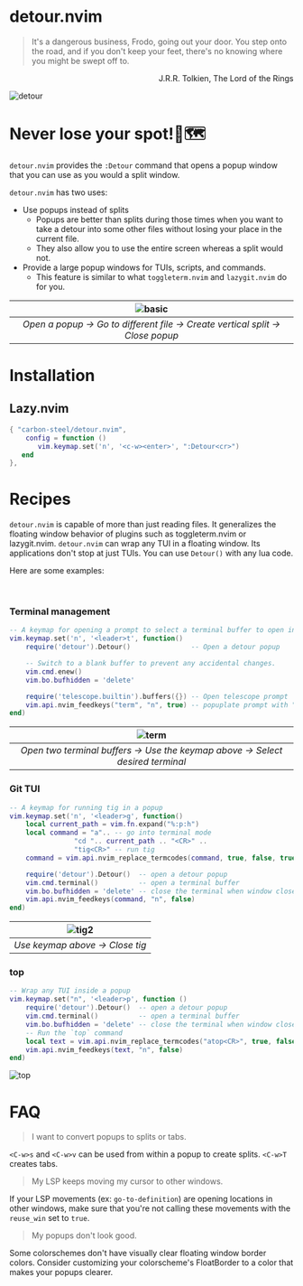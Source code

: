# detour.nvim
> It's a dangerous business, Frodo, going out your door. You step onto the road, and if you don't keep your feet, there's no knowing where you might be swept off to.

<div dir="rtl">
J.R.R. Tolkien, The Lord of the Rings 
</div>

![detour](https://github.com/carbon-steel/detour.nvim/assets/7697639/63a88fd3-f910-4e42-9664-0e14fe88d066)

# Never lose your spot!📍🗺️
`detour.nvim` provides the `:Detour` command that opens a popup window that you can use as you would a split window.

`detour.nvim` has two uses:
* Use popups instead of splits
    * Popups are better than splits during those times when you want to take a detour into some other files without losing your place in the current file.
    * They also allow you to use the entire screen whereas a split would not.
* Provide a large popup windows for TUIs, scripts, and commands.
    * This feature is similar to what `toggleterm.nvim` and `lazygit.nvim` do for you.

| ![basic](https://github.com/carbon-steel/detour.nvim/assets/7697639/3a408a14-8b9d-4bd4-90db-e633c5f97b7c) |
|:--:| 
| *Open a popup -> Go to different file -> Create vertical split -> Close popup* |

# Installation

## Lazy.nvim

```lua
{ "carbon-steel/detour.nvim",
    config = function ()
       vim.keymap.set('n', '<c-w><enter>', ":Detour<cr>")
   end
},
```

# Recipes
`detour.nvim` is capable of more than just reading files. It generalizes the floating window behavior of plugins such as toggleterm.nvim or lazygit.nvim. `detour.nvim` can wrap any TUI in a floating window. Its applications don't stop at just TUIs. You can use `Detour()` with any lua code.

Here are some examples:

</br>

### Terminal management

```lua
-- A keymap for opening a prompt to select a terminal buffer to open in a popup
vim.keymap.set('n', '<leader>t', function()
    require('detour').Detour()               -- Open a detour popup

    -- Switch to a blank buffer to prevent any accidental changes.
    vim.cmd.enew()
    vim.bo.bufhidden = 'delete'

    require('telescope.builtin').buffers({}) -- Open telescope prompt
    vim.api.nvim_feedkeys("term", "n", true) -- popuplate prompt with "term"
end)
```
| ![term](https://github.com/carbon-steel/detour.nvim/assets/7697639/775cd697-d47e-4d3c-9aaf-9f7f86c266f0) |
|:--:|
| *Open two terminal buffers -> Use the keymap above -> Select desired terminal* |

### Git TUI

```lua
-- A keymap for running tig in a popup
vim.keymap.set('n', '<leader>g', function()
    local current_path = vim.fn.expand("%:p:h")
    local command = "a".. -- go into terminal mode
                "cd ".. current_path .. "<CR>" ..
                "tig<CR>" -- run tig
    command = vim.api.nvim_replace_termcodes(command, true, false, true)

    require('detour').Detour()  -- open a detour popup
    vim.cmd.terminal()          -- open a terminal buffer
    vim.bo.bufhidden = 'delete' -- close the terminal when window closes
    vim.api.nvim_feedkeys(command, "n", false)
end)
```
| ![tig2](https://github.com/carbon-steel/detour.nvim/assets/7697639/7dd84b42-26d8-487b-8486-aa08e0fef5c8) |
|:--:|
| *Use keymap above -> Close tig* |

### top
```lua
-- Wrap any TUI inside a popup
vim.keymap.set("n", '<leader>p', function ()
    require('detour').Detour()  -- open a detour popup
    vim.cmd.terminal()          -- open a terminal buffer
    vim.bo.bufhidden = 'delete' -- close the terminal when window closes
    -- Run the `top` command
    local text = vim.api.nvim_replace_termcodes("atop<CR>", true, false, true)
    vim.api.nvim_feedkeys(text, "n", false)
end)

```
![top](https://github.com/carbon-steel/detour.nvim/assets/7697639/49dd12ab-630b-4558-9486-fe82cc94882c)



# FAQ
> I want to convert popups to splits or tabs.

`<C-w>s` and `<C-w>v` can be used from within a popup to create splits. `<C-w>T` creates tabs.

> My LSP keeps moving my cursor to other windows.

If your LSP movements (ex: `go-to-definition`) are opening locations in other windows, make sure that you're not calling these movements with the `reuse_win` set to `true`.

> My popups don't look good.

Some colorschemes don't have visually clear floating window border colors. Consider customizing your colorscheme's FloatBorder to a color that makes your popups clearer.

